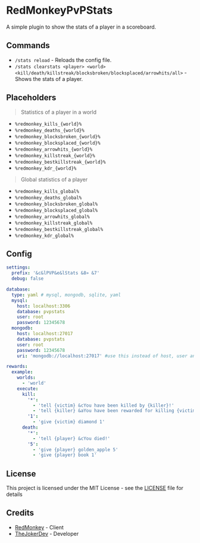 # RedMonkeyPvPStats
A simple plugin to show the stats of a player in a scoreboard.

## Commands
- `/stats reload` - Reloads the config file.
- `/stats clearstats <player> <world> <kill/death/killstreak/blocksbroken/blocksplaced/arrowhits/all>` - Shows the stats of a player.

## Placeholders
> Statistics of a player in a world
- `%redmonkey_kills_{world}%`
- `%redmonkey_deaths_{world}%`
- `%redmonkey_blocksbroken_{world}%`
- `%redmonkey_blocksplaced_{world}%`
- `%redmonkey_arrowhits_{world}%`
- `%redmonkey_killstreak_{world}%`
- `%redmonkey_bestkillstreak_{world}%`
- `%redmonkey_kdr_{world}%`

> Global statistics of a player
- `%redmonkey_kills_global%`
- `%redmonkey_deaths_global%`
- `%redmonkey_blocksbroken_global%`
- `%redmonkey_blocksplaced_global%`
- `%redmonkey_arrowhits_global%`
- `%redmonkey_killstreak_global%`
- `%redmonkey_bestkillstreak_global%`
- `%redmonkey_kdr_global%`

## Config
```yaml
settings:
  prefix: '&c&lPVP&e&lStats &8» &7'
  debug: false

database:
  type: yaml # mysql, mongodb, sqlite, yaml
  mysql:
    host: localhost:3306
    database: pvpstats
    user: root
    password: 12345678
  mongodb:
    host: localhost:27017
    database: pvpstats
    user: root
    password: 12345678
    uri: 'mongodb://localhost:27017' #use this instead of host, user and password

rewards:
  example:
    worlds:
      - 'world'
    execute:
      kill:
        '*':
          - 'tell {victim} &cYou have been killed by {killer}!'
          - 'tell {killer} &aYou have been rewarded for killing {victim}!'
        '1':
          - 'give {victim} diamond 1'
      death:
        '*':
          - 'tell {player} &cYou died!'
        '5':
          - 'give {player} golden_apple 5'
          - 'give {player} book 1'
```

## License
This project is licensed under the MIT License - see the [LICENSE](LICENSE) file for details

## Credits
- [RedMonkey](Luisito#8539) - Client
- [TheJokerDev](TheJokerDev#0001) - Developer